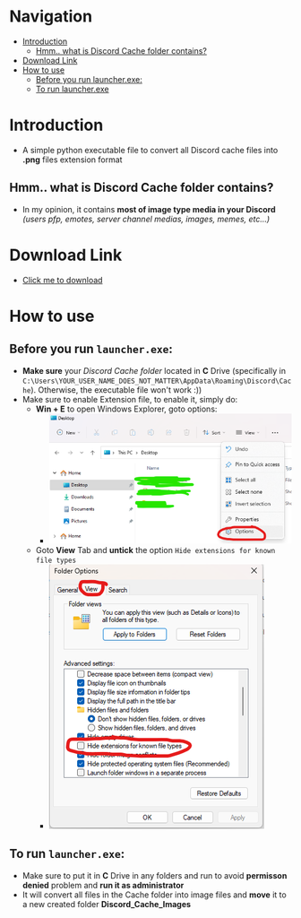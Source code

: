 # Navigation
- [Introduction](#intro)
	- [Hmm.. what is Discord Cache folder contains?](#bro_asked)
- [Download Link](#download_link)
- [How to use](#how_use)
	- [Before you run launcher.exe:](#before_run)
	- [To run launcher.exe](#while_run)

# Introduction
- A simple python executable file to convert all Discord cache files into **.png** files extension format
<a name="bro_asked"/></a>
## Hmm.. what is Discord Cache folder contains?
- In my opinion, it contains **most of image type media in your Discord** _(users pfp, emotes, server channel medias, images, memes, etc...)_

<a name="download_link"/></a>
# Download Link
- [Click me to download](https://github.com/nicknggt/Discord-Cache-Images-Recovery/releases/download/v1.0/Discord.Images.Recovery.by._NNg_.zip)

<a name="how_use"/></a>
# How to use
<a name="before_run"/></a>
## Before you run `launcher.exe`:
- **Make sure** your _Discord Cache folder_ located in **C** Drive (specifically in `C:\Users\YOUR_USER_NAME_DOES_NOT_MATTER\AppData\Roaming\Discord\Cache`). Otherwise, the executable file won't work :))
- Make sure to enable Extension file, to enable it, simply do:
	- **Win \+ E** to open Windows Explorer, goto options:
		- ![tutorial_s_1](./trash/step_1.png)
	- Goto **View** Tab and **untick** the option `Hide extensions for known file types`
		- ![tutorial_s_2](./trash/step_2.png)

<a name="while_run"/></a>
## To run `launcher.exe`:
- Make sure to put it in **C** Drive in any folders and run to avoid **permisson denied** problem and **run it as administrator**
- It will convert all files in the Cache folder into image files and **move** it to a new created folder **Discord_Cache_Images**
